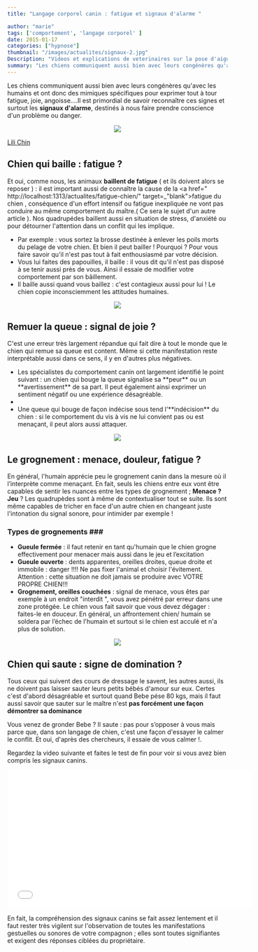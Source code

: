 ```yaml
---
title: "Langage corporel canin : fatigue et signaux d'alarme "

author: "marie"
tags: ['comportement', 'langage corporel' ]
date: 2015-01-17
categories: ["hypnose"]
thumbnail: "/images/actualites/signaux-2.jpg"
Description: "Videos et explications de veterinaires sur la pose d'aiguilles sur les chiens et les résultats : soulagement et apaisement rapides"
summary: "Les chiens communiquent aussi bien avec leurs congénères qu'avec les humains et ont donc des mimiques spécifiques pour exprimer tout à tour fatigue, joie, angoisse...."
---
```


Les chiens communiquent aussi bien avec leurs congénères qu'avec les humains et ont donc des mimiques spécifiques pour exprimer tout à tour fatigue, joie, angoisse....Il est primordial de savoir reconnaître ces signes et surtout les **signaux d'alarme**, destinés à nous faire prendre conscience d'un problème ou danger.

<p align="center"><img src="/images/actualites/signaux-2.jpg"class="img-responsive"></p>

<p><a href="http://www.doggiedrawings.net" target="_blank">
            Lili Chin </a></p>





## Chien qui baille : fatigue ? ##
Et oui, comme nous, les animaux **baillent de fatigue** ( et ils doivent alors se reposer ) : il est important aussi de connaître la cause de la <a href=" http://localhost:1313/actualites/fatigue-chien/" target=_"blank">fatigue du chien</a> , conséquence d'un effort intensif ou fatigue inexpliquée ne vont pas conduire au même comportement du maître.( Ce sera le sujet d'un autre article ). Nos quadrupédes baillent aussi en situation de stress, d'anxiété ou pour détourner l'attention dans un conflit qui les implique.
<ul>
<li> Par exemple : vous sortez la brosse destinée à enlever les poils morts du pelage de votre chien. Et bien il peut bailler ! Pourquoi ? Pour vous faire savoir qu'il n'est pas tout à fait enthousiasmé par votre décision.</li>
<li>Vous lui faites des papouilles, il baille : il vous dit qu'il n'est pas disposé à se tenir aussi près de vous. Ainsi il essaie de modifier votre comportement par son bâillement.</li>
<li>Il baille aussi quand vous baillez : c'est contagieux aussi pour lui ! Le chien copie inconsciemment les attitudes humaines.</li>
</ul>

<p align="center"><img src= "/images/actualites/chien-qui-baille.jpg"></p>

## Remuer la queue : signal de joie ? ##
C'est une erreur très largement répandue qui fait dire à tout le monde que le chien qui remue sa queue est content. Même si cette manifestation reste interprétable aussi dans ce sens, il y en d'autres plus négatives.
<ul>
<li> Les spécialistes du comportement canin ont largement identifié le point suivant : un chien qui bouge la queue signalise sa **peur** ou un **avertissement** de sa part. Il peut également ainsi exprimer un sentiment négatif ou une expérience désagréable. <li>
<li> Une queue qui bouge de façon indécise sous tend l'**indécision** du chien : si le comportement du vis à vis ne lui convient pas ou est menaçant, il peut alors aussi attaquer. </li>
</ul>


<p align="center"><img src= "/images/actualites/chien-qui-remue-queue.jpg"></p>

## Le grognement : menace, douleur, fatigue ? ##
En général, l'humain apprécie peu le grognement canin dans la mesure où il l’interprète comme menaçant. En fait, seuls les chiens entre eux vont être capables de sentir les nuances entre les types de grognement ; **Menace ? Jeu** ? Les quadrupèdes sont à même de contextualiser tout se suite. Ils sont même capables de tricher en face d'un autre chien en changeant juste l'intonation du signal sonore, pour intimider par exemple !
### Types de grognements ###
<ul>
<li><b>Gueule fermée</b> : il faut retenir en tant qu'humain que le chien grogne effectivement pour menacer mais aussi dans le jeu et l’excitation </li>
<li> <b>Gueule ouverte</b> : dents apparentes, oreilles droites, queue droite et immobile : danger !!!! Ne pas fixer l'animal et choisir l'évitement. Attention : cette situation ne doit jamais se produire avec VOTRE PROPRE CHIEN!!! </li>
<li> <b>Grognement, oreilles couchées</b> : signal de menace, vous êtes par exemple à un endroit "interdit ", vous avez pénétré par erreur dans une zone protégée. Le chien vous fait savoir que vous devez dégager : faites-le en douceur. En général, un affrontement chien/ humain se soldera par l’échec de l'humain et surtout si le chien est acculé et n'a plus de solution.
</ul>

<p align="center"><img src= "/images/actualites/chien-grogne.jpg"></p>

## Chien qui saute : signe de domination ? ##
Tous ceux qui suivent des cours de dressage le savent, les autres aussi, ils ne doivent pas laisser sauter leurs petits bébés d'amour sur eux. Certes c'est d'abord désagréable et surtout quand Bebe pése 80 kgs, mais il faut aussi savoir que sauter sur le maître n'est **pas forcément une façon démontrer sa dominance**

Vous venez de gronder Bebe ? Il saute : pas pour s’opposer à vous mais parce que, dans son langage de chien, c'est une façon d'essayer le calmer le conflit. Et oui, d'après des chercheurs, il essaie de vous calmer !.

Regardez la video suivante et faites le test de fin pour voir si vous avez bien compris les signaux canins.

<p align="center"><iframe width="560" height="315" src="//www.youtube.com/embed/2T7b4rAV2dM" frameborder="0" allowfullscreen></iframe>


En fait, la compréhension des signaux canins se fait assez lentement et il faut rester très vigilent sur l'observation de toutes les manifestations gestuelles ou sonores de votre compagnon ; elles sont toutes signifiantes  et exigent des réponses ciblées du propriétaire.
